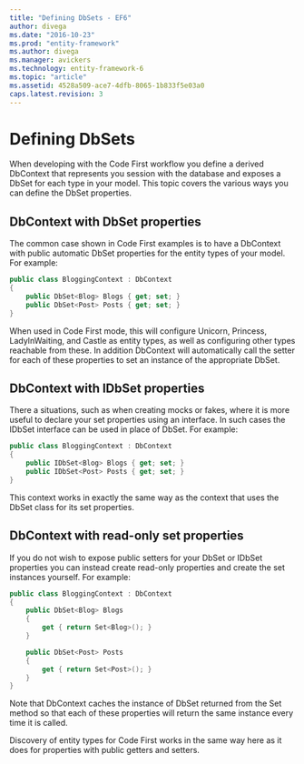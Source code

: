 ```yaml
---
title: "Defining DbSets - EF6"
author: divega
ms.date: "2016-10-23"
ms.prod: "entity-framework"
ms.author: divega
ms.manager: avickers
ms.technology: entity-framework-6
ms.topic: "article"
ms.assetid: 4528a509-ace7-4dfb-8065-1b833f5e03a0
caps.latest.revision: 3
---
```

# Defining DbSets
When developing with the Code First workflow you define a derived DbContext that represents you session with the database and exposes a DbSet for each type in your model. This topic covers the various ways you can define the DbSet properties.  

## DbContext with DbSet properties  

The common case shown in Code First examples is to have a DbContext with public automatic DbSet properties for the entity types of your model. For example:  

``` csharp
public class BloggingContext : DbContext
{
    public DbSet<Blog> Blogs { get; set; }
    public DbSet<Post> Posts { get; set; }
}
```  

When used in Code First mode, this will configure Unicorn, Princess, LadyInWaiting, and Castle as entity types, as well as configuring other types reachable from these. In addition DbContext will automatically call the setter for each of these properties to set an instance of the appropriate DbSet.  

## DbContext with IDbSet properties  

There a situations, such as when creating mocks or fakes, where it is more useful to declare your set properties using an interface. In such cases the IDbSet interface can be used in place of DbSet. For example:  

``` csharp
public class BloggingContext : DbContext
{
    public IDbSet<Blog> Blogs { get; set; }
    public IDbSet<Post> Posts { get; set; }
}
```  

This context works in exactly the same way as the context that uses the DbSet class for its set properties.  

## DbContext with read-only set properties  

If you do not wish to expose public setters for your DbSet or IDbSet properties you can instead create read-only properties and create the set instances yourself. For example:  

``` csharp
public class BloggingContext : DbContext
{
    public DbSet<Blog> Blogs
    {
        get { return Set<Blog>(); }
    }

    public DbSet<Post> Posts
    {
        get { return Set<Post>(); }
    }
}
```  

Note that DbContext caches the instance of DbSet returned from the Set method so that each of these properties will return the same instance every time it is called.  

Discovery of entity types for Code First works in the same way here as it does for properties with public getters and setters.  
